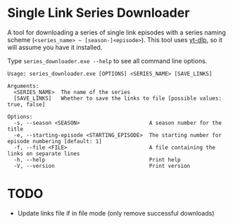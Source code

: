 # Single Link Series Downloader

A tool for downloading a series of single link episodes with a series naming scheme (`<series_name> ~ [season-]<episode>`).
This tool uses [yt-dlp](https://github.com/yt-dlp/yt-dlp), so it will assume you have it installed.

Type `series_downloader.exe --help` to see all command line options.

```
Usage: series_downloader.exe [OPTIONS] <SERIES_NAME> [SAVE_LINKS]

Arguments:
  <SERIES_NAME>  The name of the series
  [SAVE_LINKS]   Whether to save the links to file [possible values: true, false]

Options:
  -s, --season <SEASON>                      A season number for the title
  -e, --starting-episode <STARTING_EPISODE>  The starting number for episode numbering [default: 1]
  -f, --file <FILE>                          A file containing the links on separate lines
  -h, --help                                 Print help
  -V, --version                              Print version
```

# TODO
- Update links file if in file mode (only remove successful downloads)
